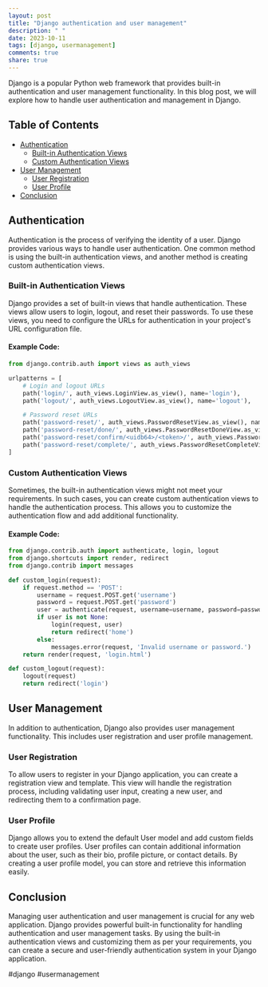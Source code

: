 ```yaml
---
layout: post
title: "Django authentication and user management"
description: " "
date: 2023-10-11
tags: [django, usermanagement]
comments: true
share: true
---
```


Django is a popular Python web framework that provides built-in authentication and user management functionality. In this blog post, we will explore how to handle user authentication and management in Django.

## Table of Contents
- [Authentication](#authentication)
  - [Built-in Authentication Views](#built-in-authentication-views)
  - [Custom Authentication Views](#custom-authentication-views)
- [User Management](#user-management)
  - [User Registration](#user-registration)
  - [User Profile](#user-profile)
- [Conclusion](#conclusion)

## Authentication

Authentication is the process of verifying the identity of a user. Django provides various ways to handle user authentication. One common method is using the built-in authentication views, and another method is creating custom authentication views.

### Built-in Authentication Views

Django provides a set of built-in views that handle authentication. These views allow users to login, logout, and reset their passwords. To use these views, you need to configure the URLs for authentication in your project's URL configuration file.

#### Example Code:

```python
from django.contrib.auth import views as auth_views

urlpatterns = [
    # Login and logout URLs
    path('login/', auth_views.LoginView.as_view(), name='login'),
    path('logout/', auth_views.LogoutView.as_view(), name='logout'),

    # Password reset URLs
    path('password-reset/', auth_views.PasswordResetView.as_view(), name='password_reset'),
    path('password-reset/done/', auth_views.PasswordResetDoneView.as_view(), name='password_reset_done'),
    path('password-reset/confirm/<uidb64>/<token>/', auth_views.PasswordResetConfirmView.as_view(), name='password_reset_confirm'),
    path('password-reset/complete/', auth_views.PasswordResetCompleteView.as_view(), name='password_reset_complete'),
]
```

### Custom Authentication Views

Sometimes, the built-in authentication views might not meet your requirements. In such cases, you can create custom authentication views to handle the authentication process. This allows you to customize the authentication flow and add additional functionality.

#### Example Code:

```python
from django.contrib.auth import authenticate, login, logout
from django.shortcuts import render, redirect
from django.contrib import messages

def custom_login(request):
    if request.method == 'POST':
        username = request.POST.get('username')
        password = request.POST.get('password')
        user = authenticate(request, username=username, password=password)
        if user is not None:
            login(request, user)
            return redirect('home')
        else:
            messages.error(request, 'Invalid username or password.')
    return render(request, 'login.html')

def custom_logout(request):
    logout(request)
    return redirect('login')
```

## User Management

In addition to authentication, Django also provides user management functionality. This includes user registration and user profile management.

### User Registration

To allow users to register in your Django application, you can create a registration view and template. This view will handle the registration process, including validating user input, creating a new user, and redirecting them to a confirmation page.

### User Profile

Django allows you to extend the default User model and add custom fields to create user profiles. User profiles can contain additional information about the user, such as their bio, profile picture, or contact details. By creating a user profile model, you can store and retrieve this information easily.

## Conclusion

Managing user authentication and user management is crucial for any web application. Django provides powerful built-in functionality for handling authentication and user management tasks. By using the built-in authentication views and customizing them as per your requirements, you can create a secure and user-friendly authentication system in your Django application.

#django #usermanagement